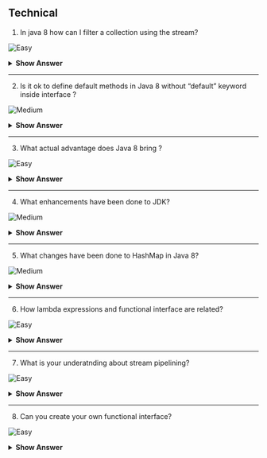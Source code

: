 ## Technical
1. In java 8 how can I filter a collection using the stream?

![Easy](https://github.com/revaturelabs/interviewquestions/blob/dev/ComplexityTags/simple%20(2).svg)

<details> <summary> <b> Show Answer </b> </summary>

- It provides a method filter() to filter stream elements on the basis of given predicate. 
- This method take predicate as an argument and returns a stream of consisting of resulted elements.

</details>

---

2. Is it ok to define default methods in Java 8 without “default” keyword inside interface ?

![Medium](https://github.com/revaturelabs/interviewquestions/blob/dev/ComplexityTags/Medium%20(2).svg)

<details> <summary> <b> Show Answer </b> </summary>
<blockquote>

- No, for defining default method inside interface “default” keyword is must and it should prefix method declaration
- Without prefixing default keyword results in compilation error
- Compile-time error: Abstract methods do not specify a body
- Reason: without default keyword, compiler consider it as abstract method and as said abstract methods doesn’t have body
</blockquote>
</details>

---

3. What actual advantage does Java 8 bring ?

![Easy](https://github.com/revaturelabs/interviewquestions/blob/dev/ComplexityTags/simple%20(2).svg)

<details> <summary> <b> Show Answer </b> </summary>
<blockquote>

- code is more concise and readable
- more reusable,testable and maintable
- user can write parallel code
- user can write database like operations
</blockquote>
</details>

---

4. What enhancements have been done to JDK?

![Medium](https://github.com/revaturelabs/interviewquestions/blob/dev/ComplexityTags/Medium%20(2).svg)

<details> <summary> <b> Show Answer </b> </summary>
<blockquote>

- Unitl Java 7, JVM used an area called PermGen to store classes. IT gor removed in Java 8 and replaced by MetaSpace.
- Major advantage of MetaSpace over permgen: Permgen was fixed in term of maximum size and cannot grow dynamically but Metaspace can grow dynamically and do not have any size constraint.

</blockquote>
</details>

---

5. What changes have been done to HashMap in Java 8?

![Medium](https://github.com/revaturelabs/interviewquestions/blob/dev/ComplexityTags/Medium%20(2).svg)

<details> <summary> <b> Show Answer </b> </summary>
<blockquote>

Buckets containing a large number of colliding keys will store their entries in a balanced tree instead of a linked list after certain threshold is reached.

</blockquote>
</details>

---

6. How lambda expressions and functional interface are related?

![Easy](https://github.com/revaturelabs/interviewquestions/blob/dev/ComplexityTags/simple%20(2).svg)

<details> <summary> <b> Show Answer </b> </summary>
<blockquote>

Lambda expressions can only be applied to abstract method of functional interface.

</blockquote>
</details>

---

7. What is your underatnding about stream pipelining?

![Easy](https://github.com/revaturelabs/interviewquestions/blob/dev/ComplexityTags/simple%20(2).svg)

<details> <summary> <b> Show Answer </b> </summary>
<blockquote>

Stream pipelining is the process of chaining different operations together. It accomplishes this function by dividing stream operations into two categories, intermediate operation and terminal operations.

</blockquote>
</details>

---

8. Can you create your own functional interface?

![Easy](https://github.com/revaturelabs/interviewquestions/blob/dev/ComplexityTags/simple%20(2).svg)

<details> <summary> <b> Show Answer </b> </summary>
<blockquote>

Yes, we can. create our own functional interface.
</blockquote>
<details>
---

9. What will happen if i am using a Functional interface and if i define multiple abstract methods inside that interface?

![Easy](https://github.com/revaturelabs/interviewquestions/blob/dev/ComplexityTags/simple%20(2).svg)

<details> <summary> <b> Show Answer </b> </summary>
<blockquote>

It will throw a compiletime error.

</blockquote>
</details>

---

10. Why default methods needed in the inteface?

![Easy](https://github.com/revaturelabs/interviewquestions/blob/dev/ComplexityTags/simple%20(2).svg)

<details> <summary> <b> Show Answer </b> </summary>
<blockquote>

Default methods let us to add new functionality tto the libraries interfaces and ensure binary compatability with older code written for the imterfaces.

</blockquote>
</details>

---

11. What is the behaviout of findFirst() method in Java 8  streams?

![Easy](https://github.com/revaturelabs/interviewquestions/blob/dev/ComplexityTags/simple%20(2).svg)

<details> <summary> <b> Show Answer </b> </summary>
<blockquote>

The findFirst() method returns the first element of a stream or an empty Optional. If the stream has no encounter order, any element is returned, as it's ambiguous which is the first one anyway.

</blockquote>
</details>

---

12. What is the behaviout of findAny() method in Java 8  streams?

![Easy](https://github.com/revaturelabs/interviewquestions/blob/dev/ComplexityTags/simple%20(2).svg)

<details> <summary> <b> Show Answer </b> </summary>
<blockquote>

The findAny() method returns any element of the stream - much like findFirst() with no encounter order.

</blockquote>
</details>

---

13. When to use findAny() method in Java 8 streams?

![Easy](https://github.com/revaturelabs/interviewquestions/blob/dev/ComplexityTags/simple%20(2).svg)

<details> <summary> <b> Show Answer </b> </summary>
<blockquote>

There are instances where you have a stream, but you only want to select a random element; as long as it meets certain conditions and the operation itself takes the shortest time possible.

</blockquote>
</details>

---

14. What do you mean by stream ?

![Easy](https://github.com/revaturelabs/interviewquestions/blob/dev/ComplexityTags/simple%20(2).svg)

<details> <summary> <b> Show Answer </b> </summary>
<blockquote>

- Streams are just sequence of data from a source.
- With Java 8, we can do manipulation on data using stream API.
- Example: Youtube

</blockquote>
</details>

---

15. Can you tell me difference between CollectionAPI and Stream API?

![Easy](https://github.com/revaturelabs/interviewquestions/blob/dev/ComplexityTags/simple%20(2).svg)

<details> <summary> <b> Show Answer </b> </summary>
<blockquote>

- Collection API is used for storing data in different kinds of data structures.
- Stream API is used for computation of data on a large set of objects.
- With Collection API we can store a finite number of elements in a data structure.
- With Stream API, we can handle streams of data that can contain infinite number of elements.
- Collection API constructs objects in an eager manner.
- Stream API creates objects in a lazy manner.
- Multiple consumption: Most of the Collection APIs support iteration and consumption of elements multiple times.
- With Stream API we can consume or iterate elements only once.

</blockquote>
</details>

---

